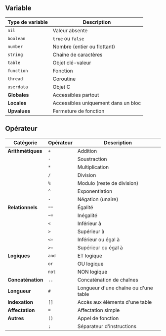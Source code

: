 
## Variable 


| Type de variable | Description |
|-----------------|-------------|
| `nil` | Valeur absente |
| `boolean` | `true` ou `false` |
| `number` | Nombre (entier ou flottant) |
| `string` | Chaîne de caractères |
| `table` | Objet clé-valeur |
| `function` | Fonction |
| `thread` | Coroutine |
| `userdata` | Objet C |
| **Globales** | Accessibles partout |
| **Locales** | Accessibles uniquement dans un bloc |
| **Upvalues** | Fermeture de fonction |

## Opérateur 

| Catégorie | Opérateur | Description |
|-----------|-----------|-------------|
| **Arithmétiques** | `+` | Addition |
|  | `-` | Soustraction |
|  | `*` | Multiplication |
|  | `/` | Division |
|  | `%` | Modulo (reste de division) |
|  | `^` | Exponentiation |
|  | `-` | Négation (unaire) |
| **Relationnels** | `==` | Égalité |
|  | `~=` | Inégalité |
|  | `<` | Inférieur à |
|  | `>` | Supérieur à |
|  | `<=` | Inférieur ou égal à |
|  | `>=` | Supérieur ou égal à |
| **Logiques** | `and` | ET logique |
|  | `or` | OU logique |
|  | `not` | NON logique |
| **Concaténation** | `..` | Concaténation de chaînes |
| **Longueur** | `#` | Longueur d'une chaîne ou d'une table |
| **Indexation** | `[]` | Accès aux éléments d'une table |
| **Affectation** | `=` | Affectation simple |
| **Autres** | `()` | Appel de fonction |
|  | `;` | Séparateur d'instructions |


